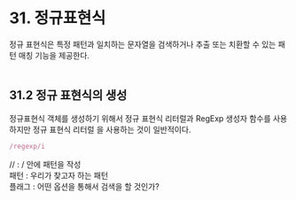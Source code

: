 # 31. 정규표현식
정규 표현식은 특정 패턴과 일치하는 문자열을 검색하거나 추출 또는 치환할 수 있는 패턴 매칭 기능을 제공한다.
<br><br>

## 31.2 정규 표현식의 생성
정규표현식 객체를 생성하기 위해서 정규 표현식 리터럴과 RegExp 생성자 함수를 사용하지만 정규 표현식 리터럴 을 사용하는 것이 일반적이다.
```js 
/regexp/i
```
// : / 안에 패턴을 작성   
패턴 : 우리가 찾고자 하는 패턴   
플래그 : 어떤 옵션을 통해서 검색을 할 것인가?